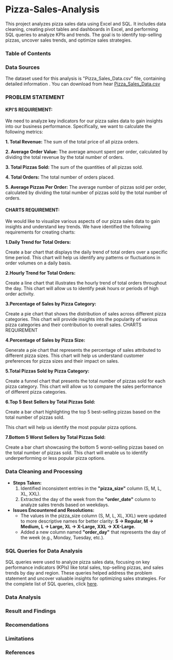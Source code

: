 # Pizza-Sales-Analysis
This project analyzes pizza sales data using Excel and SQL. It includes data cleaning, creating pivot tables and dashboards in Excel, and performing SQL queries to analyze KPIs and trends. The goal is to identify top-selling pizzas, uncover sales trends, and optimize sales strategies.
### Table of Contents
### Data Sources
The dataset used for this analysis is "Pizza_Sales_Data.csv" file, containing detailed information . You can download from hear [Pizza_Sales_Data.csv](https://github.com/Lohitha45/pizza-sales-analysis/blob/main/Pizza_Sales_Data%20.csv)

### PROBLEM STATEMENT

#### KPI'S REQUIREMENT:

We need to analyze key indicators for our pizza sales data to gain insights into our business performance. Specifically, we want to calculate the following metrics:

<b>1. Total Revenue:</b> The sum of the total price of all pizza orders.

<b>2. Average Order Value:</b> The average amount spent per order, calculated by dividing the total revenue by the total number of orders.

<b>3. Total Pizzas Sold:</b> The sum of the quantities of all pizzas sold.

<b>4. Total Orders:</b> The total number of orders placed.

<b>5. Average Pizzas Per Order:</b> The average number of pizzas sold per order, calculated by dividing the total number of pizzas sold by the total number of orders.
   
#### CHARTS REQUIREMENT:

   We would like to visualize various aspects of our pizza sales data to gain insights and understand key trends. We have identified the following requirements for creating charts:

<b>1.Daily Trend for Total Orders:</b>

Create a bar chart that displays the daily trend of total orders over a specific time period. This chart will help us identify any patterns or fluctuations in order volumes on a daily basis.

<b>2.Hourly Trend for Total Orders:</b>

Create a line chart that illustrates the hourly trend of total orders throughout the day. This chart will allow us to identify peak hours or periods of high order activity.

<b>3.Percentage of Sales by Pizza Category:</b>

Create a pie chart that shows the distribution of sales across different pizza categories. This chart will provide insights into the popularity of various pizza categories and their contribution to overall sales.
CHARTS REQUIREMENT

<b>4.Percentage of Sales by Pizza Size:</b>

Generate a pie chart that represents the percentage of sales attributed to different pizza sizes. This chart will help us understand customer preferences for pizza sizes and their impact on sales.

<b>5.Total Pizzas Sold by Pizza Category:</b>

Create a funnel chart that presents the total number of pizzas sold for each pizza category. This chart will allow us to compare the sales performance of different pizza categories.

<b>6.Top 5 Best Sellers by Total Pizzas Sold:</b>

Create a bar chart highlighting the top 5 best-selling pizzas based on the total number of pizzas sold.

This chart will help us identify the most popular pizza options.

<b>7.Bottom 5 Worst Sellers by Total Pizzas Sold:</b>

Create a bar chart showcasing the bottom 5 worst-selling pizzas based on the total number of pizzas sold. This chart will enable us to identify underperforming or less popular pizza options.

### Data Cleaning and Processing
- <b>Steps Taken:</b>
   1. Identified inconsistent entries in the <b>"pizza_size"</b> column (S, M, L, XL, XXL).
   2. Extracted the day of the week from the <b>"order_date"</b> column to analyze sales trends based on weekdays.
- <b>Issues Encountered and Resolutions:</b>
  - The values in the pizza_size column (S, M, L, XL, XXL) were updated to more descriptive names for better clarity:
<b>S → Regular,
M → Medium,
L → Large,
XL → X-Large,
XXL → XX-Large.</b>
  - Added a new column named <b>"order_day"</b> that represents the day of the week (e.g., Monday, Tuesday, etc.).
### SQL Queries for Data Analysis
SQL queries were used to analyze pizza sales data, focusing on key performance indicators (KPIs) like total sales, top-selling pizzas, and sales trends by day and region. These queries helped address the problem statement and uncover valuable insights for optimizing sales strategies. For the complete list of SQL queries, click [here]().
### Data Analysis
### Result and Findings
### Recomendations
### Limitations
### References
